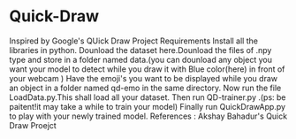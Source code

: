 # Quick-Draw
Inspired by Google's QUick Draw Project
Requirements
Install all the libraries in python.
Dounload the dataset  here.Dounload the files of .npy type and store in a folder named data.(you can dounload any object you want your model to detect while you draw it with Blue color(here) in front of your webcam )
Have the emoji's you want to be displayed while you draw an object in a folder named qd-emo in the same directory.
Now run the file LoadData.py.This shall load all your dataset.
Then run QD-trainer.py .(ps: be paitent!it may take a while to train your model)
Finally run QuickDrawApp.py to play with your newly trained model.
References : Akshay Bahadur's Quick Draw Proejct
